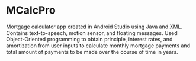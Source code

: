 # MCalcPro
Mortgage calculator app created in Android Studio using Java and XML.
Contains text-to-speech, motion sensor, and floating messages.
Used Object-Oriented programming to obtain principle, interest rates, and amortization from user inputs to calculate monthly mortgage payments and total amount of payments to be made over the course of time in years.
